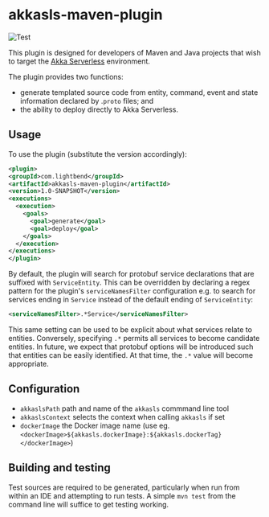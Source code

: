 # akkasls-maven-plugin

![Test](https://github.com/lightbend/akkaserverless-maven-plugin/workflows/Test/badge.svg)

This plugin is designed for developers of Maven and Java projects that wish to target the
[Akka Serverless](https://www.lightbend.com/akka-serverless) environment.

The plugin provides two functions:

* generate templated source code from entity, command, event and state information declared by .`proto` files; and
* the ability to deploy directly to Akka Serverless.

## Usage

To use the plugin (substitute the version accordingly):

```xml
<plugin>
<groupId>com.lightbend</groupId>
<artifactId>akkasls-maven-plugin</artifactId>
<version>1.0-SNAPSHOT</version>
<executions>
  <execution>
    <goals>
      <goal>generate</goal>
      <goal>deploy</goal>
    </goals>
  </execution>
</executions>
</plugin>
```

By default, the plugin will search for protobuf service declarations that are suffixed with `ServiceEntity`.
This can be overridden by declaring a regex pattern for the plugin's `serviceNamesFilter` configuration e.g. to 
search for services ending in `Service` instead of the default ending of `ServiceEntity`:

```xml
<serviceNamesFilter>.*Service</serviceNamesFilter>
```

This same setting can be used to be explicit about what services relate to entities. Conversely, specifying
`.*` permits all services to become candidate entities. In future, we expect that protobuf options will be introduced
such that entities can be easily identified. At that time, the `.*` value will become appropriate.

## Configuration

- `akkaslsPath` path and name of the `akkasls` commmand line tool
- `akkaslsContext` selects the context when calling `akkasls` if set
- `dockerImage` the Docker image name (use eg. `<dockerImage>${akkasls.dockerImage}:${akkasls.dockerTag}</dockerImage>`)

## Building and testing

Test sources are required to be generated, particularly when run from within an IDE and attempting to run tests. A simple
`mvn test` from the command line will suffice to get testing working.
